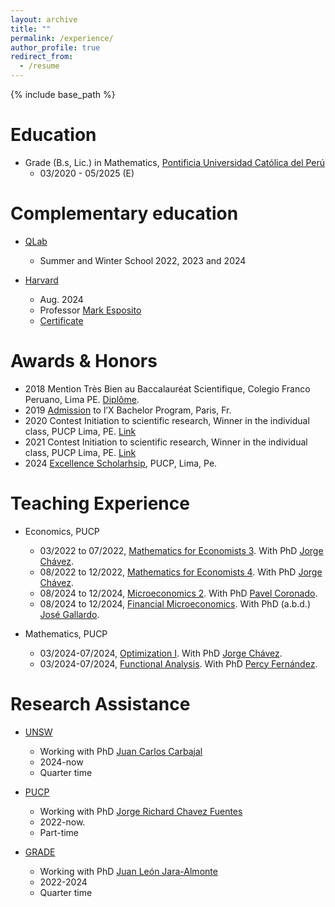 ```yaml
---
layout: archive
title: ""
permalink: /experience/
author_profile: true
redirect_from:
  - /resume
---
```


{% include base_path %}


Education
======

* Grade (B.s, Lic.) in Mathematics, [Pontificia Universidad Católica del Perú](https://www.pucp.edu.pe/carrera/matematicas/)
  * 03/2020 - 05/2025 (E)

Complementary education
======

* [QLab](https://qlab.pucp.edu.pe/)
  * Summer and Winter School 2022, 2023 and 2024 

* [Harvard](https://www.harvard.edu/)
  * Aug. 2024
  * Professor [Mark Esposito](https://professional.dce.harvard.edu/faculty/mark-esposito/)
  * [Certificate](https://MarceloGallardoB.github.io/files/harvard_pucp.pdf)


Awards & Honors
======

* 2018 Mention Très Bien au Baccalauréat Scientifique, Colegio Franco Peruano, Lima PE. [Diplôme](https://MarceloGallardoB.github.io/files/notes_bac.pdf).
* 2019 [Admission](https://MarceloGallardoB.github.io/files/admission_l_X.pdf) to l’X Bachelor Program, Paris, Fr.
* 2020 Contest Initiation to scientific research, Winner in the individual class, PUCP Lima, PE.  <a href="https://facultad.pucp.edu.pe/generales-ciencias/evento/ganadores-del-concurso-proyecto-iniciacion-la-investigacion-2020/" role="button" target="_blank"> Link </a>
* 2021 Contest Initiation to scientific research, Winner in the individual class, PUCP Lima, PE. <a href="https://facultad.pucp.edu.pe/generales-ciencias/nota-de-prensa/ganadores-ee-gg-cc-2021/" role="button" target="_blank"> Link </a>
* 2024 [Excellence Scholarhsip](https://puntoedu.pucp.edu.pe/institucional/becas-excellence-scholarships-mejores-universidades-del-mundo/), PUCP, Lima, Pe.

Teaching Experience
======
* Economics, PUCP
  * 03/2022 to 07/2022, [Mathematics for Economists 3](https://marcelogallardob.github.io/teaching/). With PhD [Jorge Chávez](https://www.pucp.edu.pe/profesor/jorge-chavez-fuentes).
  * 08/2022 to 12/2022, [Mathematics for Economists 4](https://marcelogallardob.github.io/teaching/). With PhD [Jorge Chávez](https://www.pucp.edu.pe/profesor/jorge-chavez-fuentes).
  * 08/2024 to 12/2024, [Microeconomics 2](https://marcelogallardob.github.io/teaching/). With PhD [Pavel Coronado](https://www.pucp.edu.pe/profesor/pavel-coronado-castellanos).
  * 08/2024 to 12/2024, [Financial Microeconomics](https://marcelogallardob.github.io/teaching/). With PhD (a.b.d.) [José Gallardo](https://es.wikipedia.org/wiki/Jos%C3%A9_Gallardo_Ku).

* Mathematics, PUCP
  * 03/2024-07/2024, [Optimization I](https://marcelogallardob.github.io/teaching/). With PhD [Jorge Chávez](https://www.pucp.edu.pe/profesor/jorge-chavez-fuentes).
  * 03/2024-07/2024, [Functional Analysis](https://marcelogallardob.github.io/teaching/). With PhD [Percy Fernández](https://www.pucp.edu.pe/profesor/percy-fernandez-sanchez).

Research Assistance
======

* [UNSW](https://www.unsw.edu.au/business/our-schools/economics)
  * Working with PhD [Juan Carlos Carbajal](https://sites.google.com/site/carbajaleconomics/home) 
  * 2024-now
  * Quarter time
    
* [PUCP](https://www.pucp.edu.pe/carrera/matematicas/)
  * Working with PhD [Jorge Richard Chavez Fuentes](https://www.pucp.edu.pe/profesor/jorge-chavez-fuentes)
  * 2022-now.
  * Part-time
    
* [GRADE](https://www.grade.org.pe/en/) 
  * Working with PhD [Juan León Jara-Almonte](https://www.grade.org.pe/investigadores/personal/jleon/)
  * 2022-2024
  * Quarter time



